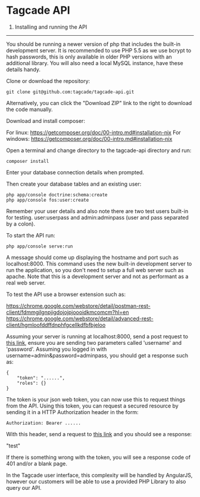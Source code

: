 Tagcade API
===========

1) Installing and running the API
---------------------------------

You should be running a newer version of php that includes the built-in development server. It is recommended to use PHP 5.5 as we use bcrypt to hash passwords, this is only available in older PHP versions with an additional library. You will also need a local MySQL instance, have these details handy.

Clone or download the repository:

```
git clone git@github.com:tagcade/tagcade-api.git
```

Alternatively, you can click the "Download ZIP" link to the right to download the code manually.

Download and install composer:

For linux: https://getcomposer.org/doc/00-intro.md#installation-nix
For windows: https://getcomposer.org/doc/00-intro.md#installation-nix

Open a terminal and change directory to the tagcade-api directory and run:

```
composer install
```

Enter your database connection details when prompted.

Then create your database tables and an existing user:

```
php app/console doctrine:schema:create 
php app/console fos:user:create
```

Remember your user details and also note there are two test users built-in for testing. user:userpass and admin:adminpass (user and pass separated by a colon).

To start the API run:

```
php app/console serve:run
```

A message should come up displaying the hostname and port such as localhost:8000. This command uses the new built-in development server to run the application, so you don't need to setup a full web server such as apache. Note that this is a development server and not as performant as a real web server.

To test the API use a browser extension such as:

https://chrome.google.com/webstore/detail/postman-rest-client/fdmmgilgnpjigdojojpjoooidkmcomcm?hl=en
https://chrome.google.com/webstore/detail/advanced-rest-client/hgmloofddffdnphfgcellkdfbfbjeloo

Assuming your server is running at localhost:8000, send a post request to [this link](http://localhost:8000/api/getToken), ensure you are sending two parameters called 'username' and 'password'. Assuming you logged in with username=admin&password=adminpass, you should get a response such as:

```
{
    "token": "......",
    "roles": {}
}
```

The token is your json web token, you can now use this to request things from the API. Using this token, you can request a secured resource by sending it in a HTTP Authorization header in the form:

```
Authorization: Bearer ......
```

With this header, send a request to [this link](http://localhost:8000/api/test) and you should see a response:

"test"

If there is something wrong with the token, you will see a response code of 401 and/or a blank page.

In the Tagcade user interface, this complexity will be handled by AngularJS, however our customers will be able to use a provided PHP Library to also query our API.

